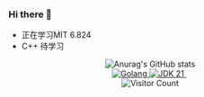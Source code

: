 ### Hi there 👋

<!--
**MrCQH/MrCQH** is a ✨ _special_ ✨ repository because its `README.md` (this file) appears on your GitHub profile.

Here are some ideas to get you started:

- 🔭 I’m currently working on ...
- 🌱 I’m currently learning ...
- 👯 I’m looking to collaborate on ...
- 🤔 I’m looking for help with ...
- 💬 Ask me about ...
- 📫 How to reach me: ...
- 😄 Pronouns: ...
- ⚡ Fun fact: ...
-->

- 正在学习MIT 6.824
- C++ 待学习

<div align="center">
  <div>
    <img alt="Anurag's GitHub stats" src="https://github-readme-stats.vercel.app/api?username=MrCQH&show_icons=true&theme=radical">
  </div>
  <a align="center" href="https://go.dev/">
    <img alt="Golang" src="https://img.shields.io/badge/code-Golang-green">
  </a>
  <a align="center" href="https://openjdk.org/projects/jdk/21/">
    <img alt="JDK 21" src="https://img.shields.io/badge/code-JDK%2021-blue">
  </a>
  <img alt="" src="https://img.shields.io/badge/保持-好奇心-yellow">
  <img alt="" src="https://img.shields.io/badge/爱好-Coding-red">
  <div>
    <img alt="Visitor Count" src="https://profile-counter.glitch.me/MrCQH/count.svg">
  </div>
</div> 


